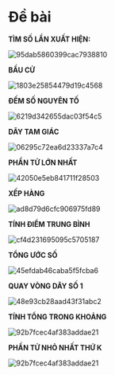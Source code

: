# Đề bài

**TÌM SỐ LẦN XUẤT HIỆN:**

![95dab5860399cac7938810](https://user-images.githubusercontent.com/84088181/136099918-fbf847a3-45e6-4eb3-a000-f69b9bd61f0c.jpg)

**BẦU CỬ**

![1803e25854479d19c4568](https://user-images.githubusercontent.com/84088181/136099919-f87cdd18-a0a0-4ecf-9cfa-03d5789cc9fa.jpg)

**ĐẾM SỐ NGUYÊN TỐ**

![6219d342655dac03f54c5](https://user-images.githubusercontent.com/84088181/136099922-46cf6456-3cc1-435b-8caf-c4916918c328.jpg)

**DÃY TAM GIÁC**

![06295c72ea6d23337a7c4](https://user-images.githubusercontent.com/84088181/136099924-ab6aa8fc-c493-42d3-965b-460796e7ae1d.jpg)

**PHẦN TỬ LỚN NHẤT**

![42050e5eb841711f28503](https://user-images.githubusercontent.com/84088181/136099926-d4d54e99-2ddd-40fd-a07c-63830f15d744.jpg)

**XẾP HÀNG**

![ad8d79d6cfc906975fd89](https://user-images.githubusercontent.com/84088181/136099929-8412f45a-6d81-4586-baa5-2c8602f1e037.jpg)

**TÍNH ĐIỂM TRUNG BÌNH**

![cf4d231695095c5705187](https://user-images.githubusercontent.com/84088181/136099932-be2830b4-cfcf-4b3f-8e3a-2e896558ea1f.jpg)

**TỔNG ƯỚC SỐ**

![45efdab46caba5f5fcba6](https://user-images.githubusercontent.com/84088181/136099933-f1ba296e-aa18-410c-9865-3c1943486cff.jpg)

**QUAY VÒNG DÃY SỐ 1**

![48e93cb28aad43f31abc2](https://user-images.githubusercontent.com/84088181/136099937-6218bd4e-f27c-4565-b565-0bd51cd7575e.jpg)

**TÍNH TỔNG TRONG KHOẢNG**

![92b7fcec4af383addae21](https://user-images.githubusercontent.com/84088181/136099939-26d97087-9f19-489f-88b9-0df4f48fa749.jpg)

**PHẦN TỬ NHỎ NHẤT THỨ K**

![92b7fcec4af383addae21](https://user-images.githubusercontent.com/84088181/136099939-26d97087-9f19-489f-88b9-0df4f48fa749.jpg)
